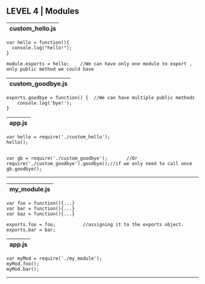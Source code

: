 ## LEVEL 4 | Modules

|               custom_hello.js        |
|--------------------------------------|
```
var hello = function(){
  console.log("hello!");
}

module.exports = hello;    //We can have only one module to export , only public method we could have    
```

|              custom_goodbye.js       |
|--------------------------------------|
```
exports.goodbye = function() {	//We can have multiple public methods
	console.log('bye!');
}
```

|               app.js                 |
|--------------------------------------|
```
var hello = require('./custom_hello');	
hello();

	
var gb = require('./custom_goodbye');		//Or  require('./custom_goodbye').goodbye();//if we only need to call once
gb.goodbye();
```
---
|             my_module.js             |
|--------------------------------------|
```
var foo = function(){...}
var bar = function(){...}
var baz = function(){...}

exports.foo = foo;			//assigning it to the exports object.
exports.bar = bar;
```

|               app.js                 |
|--------------------------------------|
```
var myMod = require('./my_module');
myMod.foo();
myMod.bar();
```
---






